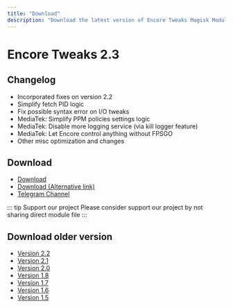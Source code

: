 ```yaml
---
title: "Download"
description: "Download the latest version of Encore Tweaks Magisk Module here"
---
```


# Encore Tweaks 2.3

## Changelog
- Incorporated fixes on version 2.2
- Simplify fetch PID logic
- Fix possible syntax error on I/O tweaks
- MediaTek: Simplify PPM policies settings logic
- MediaTek: Disable more logging service (via kill logger feature)
- MediaTek: Let Encore control anything without FPSGO
- Other misc optimization and changes

## Download
- [Download](https://shrinkme.ink/lGNW4F56)
- [Download (Alternative link)](https://sfl.gl/pR8DnKp)
- [Telegram Channel](https://rem01schannel.t.me)

::: tip Support our project
Please consider support our project by not sharing direct module file
:::

## Download older version
- [Version 2.2](/download/version/2.2)
- [Version 2.1](/download/version/2.1)
- [Version 2.0](/download/version/2.0)
- [Version 1.8](/download/version/1.8)
- [Version 1.7](/download/version/1.7)
- [Version 1.6](/download/version/1.6)
- [Version 1.5](/download/version/1.5)
